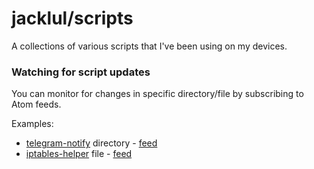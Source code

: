 # jacklul/scripts

A collections of various scripts that I've been using on my devices.

### Watching for script updates

You can monitor for changes in specific directory/file by subscribing to Atom feeds.

Examples:

- [telegram-notify](/telegram-notify) directory - [feed](https://github.com/jacklul/scripts/commits/main/telegram-notify.atom)
- [iptables-helper](/wireguard/iptables-helper/iptables-helper.sh) file - [feed](https://github.com/jacklul/scripts/commits/main/wireguard/iptables-helper/iptables-helper.sh.atom)

